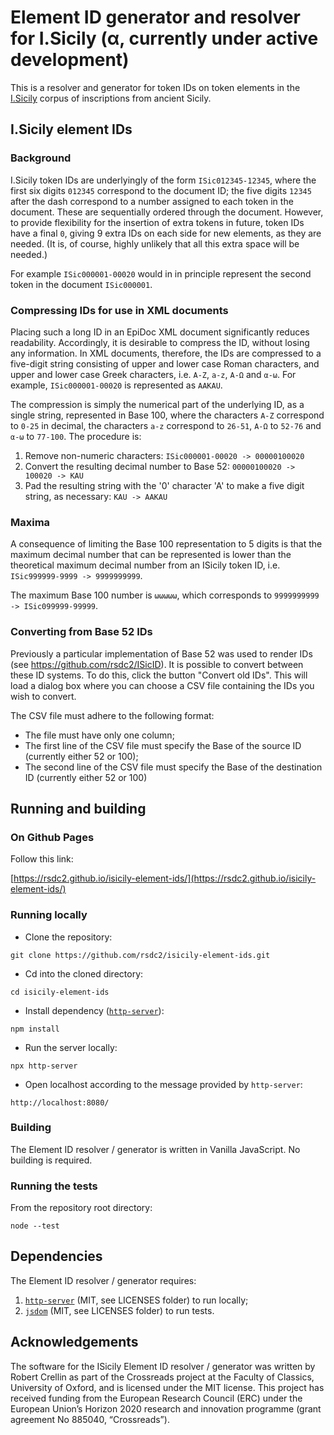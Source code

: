 # Element ID generator and resolver for I.Sicily (α, currently under active development)

This is a resolver and generator for token IDs on token elements in the [I.Sicily](https://github.com/ISicily/ISicily) corpus of inscriptions from ancient Sicily.

## I.Sicily element IDs

### Background

I.Sicily token IDs are underlyingly of the form ```ISic012345-12345```, where the first six digits ```012345``` correspond to the document ID; the five digits ```12345``` after the dash correspond to a number assigned to each token in the document. These are sequentially ordered through the document. However, to provide flexibility for the insertion of extra tokens in future, token IDs have a final ```0```, giving 9 extra IDs on each side for new elements, as they are needed. (It is, of course, highly unlikely that all this extra space will be needed.) 

For example ```ISic000001-00020``` would in in principle represent the second token in the document ```ISic000001```.

### Compressing IDs for use in XML documents

Placing such a long ID in an EpiDoc XML document significantly reduces readability. Accordingly, it is desirable to compress the ID, without losing any information. 
In XML documents, therefore, the IDs are compressed to a five-digit string consisting of
upper and lower case Roman characters, and upper and lower case Greek characters, i.e. ```A-Z```, ```a-z```, ```Α-Ω``` and ```α-ω```. For example, ```ISic000001-00020``` is represented as ```AAKAU```.

The compression is simply the numerical part of the underlying ID, as a single string, represented in Base 100, where the characters ```A-Z``` correspond to ```0-25``` in decimal, the characters ```a-z``` correspond to ```26-51```,  ```Α-Ω``` to ```52-76``` and ```α-ω``` to ```77-100```. The procedure is:

1. Remove non-numeric characters: ```ISic000001-00020 -> 00000100020```
2. Convert the resulting decimal number to Base 52: ```00000100020 -> 100020 -> KAU```
3. Pad the resulting string with the '0' character 'A' to make a five digit string, as necessary: ```KAU -> AAKAU```

### Maxima

A consequence of limiting the Base 100 representation to 5 digits is that the maximum decimal number that can be represented is lower than the theoretical maximum decimal number from an ISicily token ID, i.e. ```ISic999999-9999 -> 9999999999```. 

The maximum Base 100 number is ```ωωωωω```, which corresponds to ```9999999999 -> ISic099999-99999```.

### Converting from Base 52 IDs

Previously a particular implementation of Base 52 was used to render IDs (see https://github.com/rsdc2/ISicID). It is possible to convert between these ID systems. To do this, click the button "Convert old IDs". This will load a dialog box where you can choose a CSV file containing the IDs you wish to convert.

The CSV file must adhere to the following format:

- The file must have only one column;
- The first line of the CSV file must specify the Base of the source ID (currently either 52 or 100);
- The second line of the CSV file must specify the Base of the destination ID (currently either 52 or 100)

## Running and building

### On Github Pages

Follow this link:

[https://rsdc2.github.io/isicily-element-ids/](https://rsdc2.github.io/isicily-element-ids/)

### Running locally

- Clone the repository:

```
git clone https://github.com/rsdc2/isicily-element-ids.git
```

- Cd into the cloned directory:

```
cd isicily-element-ids
```

- Install dependency ([```http-server```](https://www.npmjs.com/package/http-server)):

```
npm install
```

- Run the server locally:

```
npx http-server
```

- Open localhost according to the message provided by ```http-server```:

```
http://localhost:8080/
```


### Building

The Element ID resolver / generator is written in Vanilla JavaScript. No building is required.

### Running the tests

From the repository root directory:

```
node --test
```

## Dependencies

The Element ID resolver / generator requires:

1. [`http-server`](https://www.npmjs.com/package/http-server) (MIT, see LICENSES folder) to run locally;
2. [`jsdom`](https://www.npmjs.com/package/jsdom) (MIT, see LICENSES folder) to run tests.

## Acknowledgements

The software for the ISicily Element ID resolver / generator was written by Robert Crellin as part of the Crossreads project at the Faculty of Classics, University of Oxford, and is licensed under the MIT license. This project has received funding from the European Research Council (ERC) under the European Union’s Horizon 2020 research and innovation programme (grant agreement No 885040, “Crossreads”).

